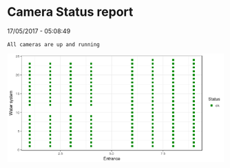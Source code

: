Camera Status report
================
17/05/2017 - 05:08:49

    All cameras are up and running

![](camreport_files/figure-markdown_github/unnamed-chunk-2-1.png)
